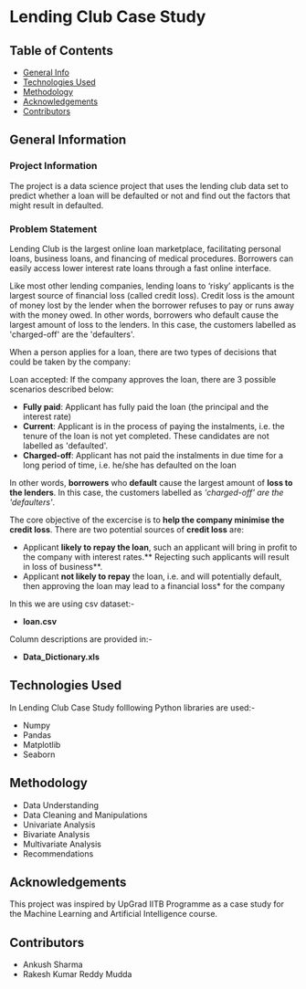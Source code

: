 # Lending Club Case Study

## Table of Contents
* [General Info](#general-information)
* [Technologies Used](#technologies-used)
* [Methodology](#methodology)
* [Acknowledgements](#acknowledgements)
* [Contributors](#contributors)

## General Information
### Project Information
The project is a data science project that uses the lending club data set to predict whether a loan will be defaulted or not and find out the factors that might result in defaulted.

### Problem Statement

Lending Club is the largest online loan marketplace, facilitating personal loans, business loans, and financing of medical procedures. Borrowers can easily access lower interest rate loans through a fast online interface.

Like most other lending companies, lending loans to ‘risky’ applicants is the largest source of financial loss (called credit loss). Credit loss is the amount of money lost by the lender when the borrower refuses to pay or runs away with the money owed. In other words, borrowers who default cause the largest amount of loss to the lenders. In this case, the customers labelled as 'charged-off' are the 'defaulters'.

When a person applies for a loan, there are two types of decisions that could be taken by the company:

Loan accepted: If the company approves the loan, there are 3 possible scenarios described below:
* **Fully paid**: Applicant has fully paid the loan (the principal and the interest rate)
* **Current**: Applicant is in the process of paying the instalments, i.e. the tenure of the loan is not yet completed. These candidates are not labelled as 'defaulted'.
* **Charged-off**: Applicant has not paid the instalments in due time for a long period of time, i.e. he/she has defaulted on the loan 

In other words, **borrowers** who **default** cause the largest amount of **loss to the lenders**. In this case, the customers labelled as *'charged-off' are the 'defaulters'*.

The core objective of the excercise is to **help the company minimise the credit loss**. There are two potential sources of **credit loss** are:
* Applicant **likely to repay the loan**, such an applicant will bring in profit to the company with interest rates.** Rejecting such applicants will result in loss of business**.
* Applicant **not likely to repay** the loan, i.e. and will potentially default, then approving the loan may lead to a financial loss* for the company

In this we are using csv dataset:-
- **loan.csv**

Column descriptions are provided in:-
- **Data_Dictionary.xls**

## Technologies Used
In Lending Club Case Study folllowing Python libraries are used:-
* Numpy
* Pandas
* Matplotlib
* Seaborn

## Methodology
* Data Understanding
* Data Cleaning and Manipulations
* Univariate Analysis
* Bivariate Analysis
* Multivariate Analysis
* Recommendations

## Acknowledgements
This project was inspired by UpGrad IITB Programme as a case study for the Machine Learning and Artificial Intelligence course.


## Contributors
* Ankush Sharma
* Rakesh Kumar Reddy Mudda
